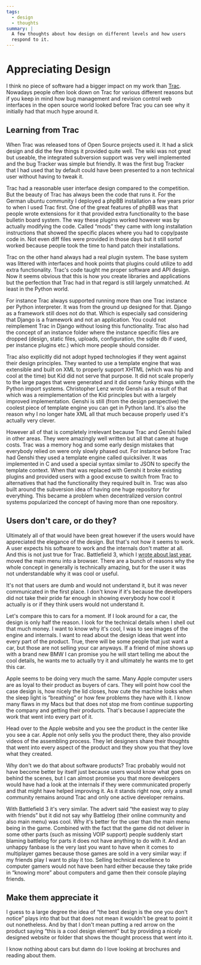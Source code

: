 ```yaml
---
tags:
  - design
  - thoughts
summary: |
  A few thoughts about how design on different levels and how users
  respond to it.
---
```


# Appreciating Design

I think no piece of software had a bigger impact on my work than
[Trac](http://trac.edgewall.org/).  Nowadays people often look down on
Trac for various different reasons but if you keep in mind how bug
management and revision control web interfaces in the open source world
looked before Trac you can see why it initially had that much hype around
it.

## Learning from Trac

When Trac was released tons of Open Source projects used it.  It had a
slick design and did the few things it provided quite well.  The wiki was
not great but useable, the integrated subversion support was very well
implemented and the bug Tracker was simple but friendly.  It was the first
bug Tracker that I had used that by default could have been presented to a
non technical user without having to tweak it.

Trac had a reasonable user interface design compared to the competition.
But the beauty of Trac has always been the code that runs it.  For the
German ubuntu community I deployed a phpBB installation a few years prior
to when I used Trac first.  One of the great features of phpBB was that
people wrote extensions for it that provided extra functionality to the
base bulletin board system.  The way these plugins worked however was by
actually modifying the code.  Called “mods” they came with long
installation instructions that showed the specific places where you had to
copy/paste code in.  Not even diff files were provided in those days but
it still sortof worked because people took the time to hand patch their
installations.

Trac on the other hand always had a real plugin system.  The base system
was littered with interfaces and hook points that plugins could utilize to
add extra functionality.  Trac's code taught me proper software and API
design.  Now it seems obvious that this is how you create libraries and
applications but the perfection that Trac had in that regard is still
largely unmatched.  At least in the Python world.

For instance Trac always supported running more than one Trac instance per
Python interpreter.  It was from the ground up designed for that.  Django
as a framework still does not do that.  Which is especially sad
considering that Django is a framework and not an application.  You could
not reimplement Trac in Django without losing this functionality.  Trac
also had the concept of an instance folder where the instance specific
files are dropped (design, static files, uploads, configuration, the
sqlite db if used, per instance plugins etc.) which more people should
consider.

Trac also explicitly did not adopt hyped technologies if they went against
their design principles.  They wanted to use a template engine that was
extensible and built on XML to properly support XHTML (which was hip and
cool at the time) but Kid did not serve that purpose.  It did not scale
properly to the large pages that were generated and it did some funky
things with the Python import systems.  Christopher Lenz wrote Genshi
as a result of that which was a reimplementation of the Kid principles but
with a largely improved implementation.  Genshi is still (from the design
perspective) the coolest piece of template engine you can get in Python
land.  It's also the reason why I no longer hate XML all that much because
properly used it's actually very clever.

However all of that is completely irrelevant because Trac and Genshi
failed in other areas.  They were amazingly well written but all that came
at huge costs.  Trac was a memory hog and some early design mistakes that
everybody relied on were only slowly phased out.  For instance before Trac
had Genshi they used a template engine called quicksilver.  It was
implemented in C and used a special syntax similar to JSON to specify the
template context.  When that was replaced with Genshi it broke existing
plugins and provided users with a good excuse to switch from Trac to
alternatives that had the functionality they required built in.  Trac was
also built around the subversion idea of having one huge repository for
everything.  This became a problem when decentralized version control
systems popularized the concept of having more than one repository.

## Users don't care, or do they?

Ultimately all of that would have been great however if the users would
have appreciated the elegance of the design.  But that's not how it seems
to work.  A user expects his software to work and the internals don't
matter at all.  And this is not just true for Trac.  Battlefield 3, which
I [wrote about last year](/2011/11/15/modern-web-applications-are-here/), moved the main
menu into a browser.  There are a bunch of reasons why the whole concept
in generally is technically amazing, but for the user it was not
understandable why it was cool or useful.

It's not that users are dumb and would not understand it, but it was never
communicated in the first place.  I don't know if it's because the
developers did not take their pride far enough in showing everybody how
cool it actually is or if they think users would not understand it.

Let's compare this to cars for a moment.  If I look around for a car, the
design is only half the reason.  I look for the technical details when I
shell out that much money.  I want to know why it's cool, I was to see
images of the engine and internals.  I want to read about the design ideas
that went into every part of the product.  True, there will be some people
that just want a car, but those are not selling your car anyways.  If a
friend of mine shows up with a brand new BMW I can promise you he will
start telling me about the cool details, he wants me to actually try it
and ultimately he wants me to get this car.

Apple seems to be doing very much the same.  Many Apple computer users
are as loyal to their product as buyers of cars.  They will point how
cool the case design is, how nicely the lid closes, how cute the machine
looks when the sleep light is “breathing” or how few problems they have
with it.  I know many flaws in my Macs but that does not stop me from
continue supporting the company and getting their products.  That's
because I appreciate the work that went into every part of it.

Head over to the Apple website and you see the product in the center like
you see a car.  Apple not only sells you the product there, they also
provide videos of the assembling process.  They let designers share their
thoughts that went into every aspect of the product and they show you that
they love what they created.

Why don't we do that about software products?  Trac probably would not
have become better by itself just because users would know what goes on
behind the scenes, but I can almost promise you that more developers would
have had a look at the internals if they were communicated properly and
that might have helped improving it.  As it stands right now, only a small
community remains around Trac and only one active developer remains.

With Battlefield 3 it's very similar.  The advert said “the easiest way to
play with friends” but it did not say why Battlelog (their online
community and also main menu) was cool.  Why it's better for the user than
the main menu being in the game.  Combined with the fact that the game did
not deliver in some other parts (such as missing VOIP support) people
suddenly start blaming battlelog for parts it does not have anything to do
with it.  And an unhappy fanbase is the very last you want to have when it
comes to multiplayer games because those games are sold in a very similar
way: if my friends play I want to play it too.  Selling technical
excellence to computer gamers would not have been hard either because they
take pride in “knowing more” about computers and game then their console
playing friends.

## Make them appreciate it

I guess to a large degree the idea of “the best design is the one you
don't notice” plays into that but that does not mean it wouldn't be great
to point it out nonetheless.  And by that I don't mean putting a red arrow
on the product saying “this is a cool design element” but by providing a
nicely designed website or folder that shows the thought process that went
into it.

I know nothing about cars but damn do I love looking at brochures and
reading about them.
